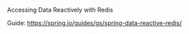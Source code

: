 Accessing Data Reactively with Redis

Guide: https://spring.io/guides/gs/spring-data-reactive-redis/